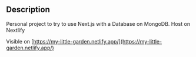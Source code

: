 ## Description

Personal project to try to use Next.js with a  Database on MongoDB.
Host on Nextlify

Visible on [https://my-little-garden.netlify.app/](https://my-little-garden.netlify.app/)

